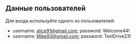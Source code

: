 

## Данные пользователей

Для входа используйте одного из пользователей:
* username: alice91@gmail.com; password: Welcome44!
* username: Mike93@gmail.com; password: TestDrive23!
